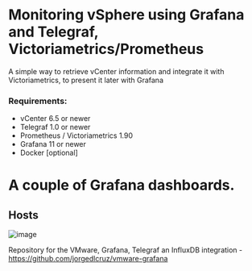 # Monitoring vSphere using Grafana and Telegraf, Victoriametrics/Prometheus
A simple way to retrieve vCenter information and integrate it with Victoriametrics, to present it later with Grafana



### Requirements:
- vCenter 6.5 or newer
- Telegraf 1.0 or newer 
- Prometheus / Victoriametrics 1.90
- Grafana 11 or newer
- Docker [optional]


# A сouple of Grafana dashboards.
## Hosts

![image](https://github.com/user-attachments/assets/55861345-307a-4c88-87bd-33dbfd946ad8)


Repository for the VMware, Grafana, Telegraf an InfluxDB integration - https://github.com/jorgedlcruz/vmware-grafana
